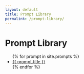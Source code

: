 ```yaml
---
layout: default
title: Prompt Library
permalink: /prompt-library/
---
```


# Prompt Library

<ul>
  {% for prompt in site.prompts %}
    <li>
      <a href="{{ prompt.url }}">{{ prompt.title }}</a>
    </li>
  {% endfor %}
</ul>